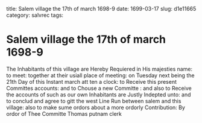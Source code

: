 title: Salem village the 17th of march 1698-9
date: 1699-03-17
slug: d1e11665
category: salvrec
tags: 


<div markdown class="doc" id="d1e11665">


# Salem village the 17th of march 1698-9

The Inhabitants of this village are Hereby Requiered in His majesties name: to meet: together at their usiall place of meeting: on Tuesday next being the 21th Day of this Instant march att ten a clock: to Receive this present Committes accounts: and to Chouse a new Committe : and also to Receive the accounts of such as our own Inhabitants are Justly Indepted unto: and to conclud and agree to gitt the west Line Run between salem and this village: also to make sume ordors about a more ordorly Contribution: By ordor of Thee Committe  Thomas putnam clerk
</div>